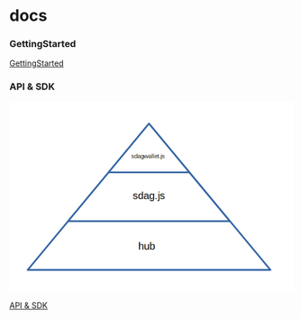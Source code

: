 # docs

### GettingStarted

[GettingStarted](GettingStarted/README.md)

### API & SDK

![](sdag.png)

[API & SDK](api-sdk/README.md)
